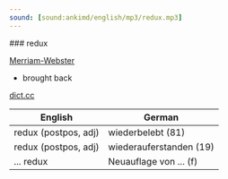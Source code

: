 ```yaml
---
sound: [sound:ankimd/english/mp3/redux.mp3]
---
```


\### redux

[Merriam-Webster](https://www.merriam-webster.com/dictionary/redux)

- brought back

[dict.cc](https://www.dict.cc/redux)

| English        | German       |
| -------------- | ------------ |
| redux (postpos, adj) | wiederbelebt (81) |
| redux (postpos, adj) | wiederauferstanden (19) |
| ... redux | Neuauflage von ... (f) |
